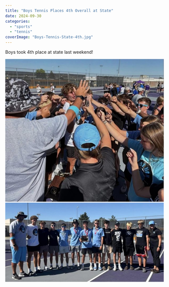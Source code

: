 ```yaml
---
title: "Boys Tennis Places 4th Overall at State"
date: 2024-09-30
categories: 
  - "sports"
  - "tennis"
coverImage: "Boys-Tennis-State-4th.jpg"
---
```


Boys took 4th place at state last weekend!

![](images/East-Boys-Tennis-State-Celebration-600x541.jpg)![](images/Boys-Tennis-State-4th-600x299.jpg)

